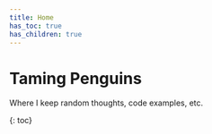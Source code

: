 ```yaml
---
title: Home
has_toc: true
has_children: true
---
```

# Taming Penguins

Where I keep random thoughts, code examples, etc.

{: toc}